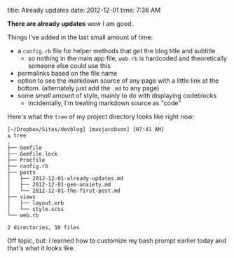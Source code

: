 title: Already updates
date: 2012-12-01
time: 7:36 AM

**There are already updates** wow I am good.

Things I've added in the last small amount of time:

* a `config.rb` file for helper methods that get the blog title and subtitle
    * so nothing in the main app file, `web.rb` is hardcoded and theoretically someone else could use this
* permalinks based on the file name
* option to see the markdown source of any page with a little link at the bottom. (alternately just add the `.md` to any page)
* some *small* amount of style, mainly to do with displaying codeblocks
    * incidentally, I'm treating markdown source as "code"

Here's what the `tree` of my project directory looks like right now:

    [~/Dropbox/Sites/devblog] [maxjacobson] [07:41 AM]
    ϡ tree
    .
    ├── Gemfile
    ├── Gemfile.lock
    ├── Procfile
    ├── config.rb
    ├── posts
    │   ├── 2012-12-01-already-updates.md
    │   ├── 2012-12-01-gem-anxiety.md
    │   └── 2012-12-01-the-first-post.md
    ├── views
    │   ├── layout.erb
    │   └── style.scss
    └── web.rb

    2 directories, 10 files

Off topic, but: I learned how to customize my bash prompt earlier today and that's what it looks like.